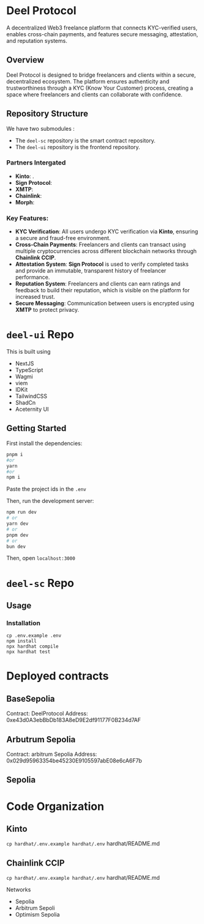 # Deel Protocol
A decentralized Web3 freelance platform that connects KYC-verified users, enables cross-chain payments, and features secure messaging, attestation, and reputation systems.

## Overview

Deel Protocol is designed to bridge freelancers and clients within a secure, decentralized ecosystem. The platform ensures authenticity and trustworthiness through a KYC (Know Your Customer) process, creating a space where freelancers and clients can collaborate with confidence. 

## Repository Structure
We have two submodules :
- The `deel-sc` repository is the smart contract repository.
- The `deel-ui` repository is the frontend repository.

### Partners Intergated
- **Kinto**: .
- **Sign Protocol**: 
- **XMTP**: 
- **Chainlink**: 
- **Morph**: 

### Key Features:
- **KYC Verification**: All users undergo KYC verification via **Kinto**, ensuring a secure and fraud-free environment.
- **Cross-Chain Payments**: Freelancers and clients can transact using multiple cryptocurrencies across different blockchain networks through **Chainlink CCIP**.
- **Attestation System**: **Sign Protocol** is used to verify completed tasks and provide an immutable, transparent history of freelancer performance.
- **Reputation System**: Freelancers and clients can earn ratings and feedback to build their reputation, which is visible on the platform for increased trust.
- **Secure Messaging**: Communication between users is encrypted using **XMTP** to protect privacy.


# `deel-ui` Repo

This is built using
- NextJS
- TypeScript
- Wagmi
- viem
- IDKit
- TailwindCSS
- ShadCn
- Aceternity UI
  
## Getting Started

First install the dependencies:

```bash
pnpm i
#or
yarn
#or
npm i
```

Paste the project ids in the `.env`

Then, run the development server:

```bash
npm run dev
# or
yarn dev
# or
pnpm dev
# or
bun dev
```

Then, open `localhost:3000`


# `deel-sc` Repo

## Usage

### Installation

```shell
cp .env.example .env
npm install
npx hardhat compile
npx hardhat test
```

# Deployed contracts


## BaseSepolia 
Contract: DeelProtocol 
Address: 0xe43d0A3ebBbDb183A8eD9E2df91177F0B234d7AF


## Arbutrum Sepolia 
Contract: arbitrum Sepolia 
Address: 0x029d95963354be45230E9105597abE08e6cA6F7b

## Sepolia 


# Code Organization

## Kinto
`cp hardhat/.env.example hardhat/.env`
hardhat/README.md

## Chainlink CCIP
`cp hardhat/.env.example hardhat/.env`
hardhat/README.md

Networks
* Sepolia
* Arbitrum Sepoli
* Optimism Sepolia


#
